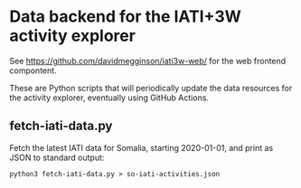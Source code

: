 Data backend for the IATI+3W activity explorer
==============================================

See https://github.com/davidmegginson/iati3w-web/ for the web frontend compontent.

These are Python scripts that will periodically update the data resources for the activity explorer, eventually using GitHub Actions.


## fetch-iati-data.py

Fetch the latest IATI data for Somalia, starting 2020-01-01, and print as JSON to standard output:

```
python3 fetch-iati-data.py > so-iati-activities.json
```
